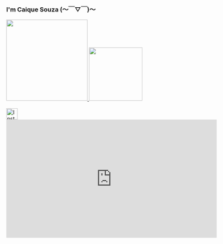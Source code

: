 ### I'm Caique Souza (〜￣▽￣)〜

<div>
  <a href="https://github.com/CaiqueSouzaa">
  <img height="216em" src="https://github-readme-stats.vercel.app/api?username=CaiqueSouzaa&show_icons=true&theme=dark&include_all_commits=true&count_private=true"/>
  <img height="142em" src="https://github-readme-stats.vercel.app/api/top-langs/?username=CaiqueSouzaa&layout=compact&langs_count=7&theme=dark"/>
</div>
  <br>
<a href="https://www.instagram.com/caique_xix/">
<img src="https://cdn2.iconfinder.com/data/icons/social-icons-33/128/Instagram-512.png" alt="Instagram" width="30" height="30"</a></img>

<iframe width="560" height="315" src="https://www.youtube.com/embed/videoseries?list=PLMcbGPGwNC_BJH4wfxum-WzsIm6chmmUG" title="YouTube video player" frameborder="0" allow="accelerometer; autoplay; clipboard-write; encrypted-media; gyroscope; picture-in-picture" allowfullscreen>
  </iframe>
